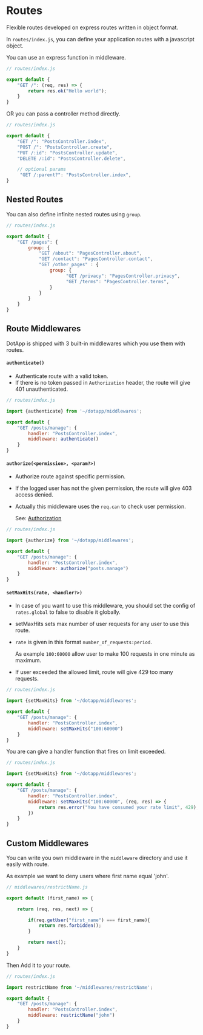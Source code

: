 # Routes

Flexible routes developed on express routes written in object format.

In `routes/index.js`, you can define your application routes with a javascript object.

You can use an express function in middleware.

``` javascript
// routes/index.js

export default {
    "GET /": (req, res) => {
        return res.ok("Hello world");
    }
}
```

OR you can pass a controller method directly.

``` javascript
// routes/index.js

export default {
    "GET /": "PostsController.index",
    "POST /": "PostsController.create",
    "PUT /:id": "PostsController.update",
    "DELETE /:id": "PostsController.delete",

    // optional params
     "GET /:parent?": "PostsController.index",
}
```

## Nested Routes

You can also define infinite nested routes using `group`.

``` javascript
// routes/index.js

export default {
    "GET /pages": {
        group: {
            "GET /about": "PagesController.about",
            "GET /contact": "PagesController.contact",
            "GET /other_pages" : {
                group: {
                      "GET /privacy": "PagesController.privacy",
                      "GET /terms": "PagesController.terms",
                }
            }
        }
    }
}
```

## Route Middlewares

DotApp is shipped with 3 built-in middlewares which you use them with routes.

#### `authenticate()`

- Authenticate route with a valid token.
- If there is no token passed in `Authorization` header, the route will give 401 unauthenticated.


``` javascript
// routes/index.js

import {authenticate} from '~/dotapp/middlewares';

export default {
    "GET /posts/manage": {
        handler: "PostsController.index",
        middleware: authenticate()
    }
}
```

#### `authorize(<permission>, <param?>)`

- Authorize route against specific permission.
- If the logged user has not the given permission, the route will give 403 access denied.
- Actually this middleware uses the `req.can` to check user permission.

    See: [Authorization](authoriztion.md)


``` javascript
// routes/index.js

import {authorize} from '~/dotapp/middlewares';

export default {
    "GET /posts/manage": {
        handler: "PostsController.index",
        middleware: authorize("posts.manage")
    }
}
```

#### `setMaxHits(rate, <handler?>)`

- In case of you want to use this middleware, you should set the config of `rates.global` to false to disable it globally.
- setMaxHits sets max number of user requests for any user to use this route.
- `rate` is given in this format `number_of_requests:period`.

    As example `100:60000` allow user to make 100 requests in one minute as maximum.
- If user exceeded the allowed limit, route will give 429 too many requests.


``` javascript
// routes/index.js

import {setMaxHits} from '~/dotapp/middlewares';

export default {
    "GET /posts/manage": {
        handler: "PostsController.index",
        middleware: setMaxHits("100:60000")
    }
}
```

You are can give a handler function that fires on limit exceeded.

``` javascript
// routes/index.js

import {setMaxHits} from '~/dotapp/middlewares';

export default {
    "GET /posts/manage": {
        handler: "PostsController.index",
        middleware: setMaxHits("100:60000", (req, res) => {
            return res.error("You have consumed your rate limit", 429);
        })
    }
}
```

## Custom Middlewares

You can write you own middleware in the `middleware` directory and use it easily with route.

As example we want to deny users where first name equal 'john'.

``` javascript
// middlewares/restrictName.js

export default (first_name) => {

    return (req, res, next) => {

        if(req.getUser("first_name") === first_name){
            return res.forbidden();
        }

        return next();
    }
}
```
Then Add it to your route.
``` javascript
// routes/index.js

import restrictName from '~/middlewares/restrictName';

export default {
    "GET /posts/manage": {
        handler: "PostsController.index",
        middleware: restrictName("john")
    }
}
```


